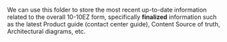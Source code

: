 We can use this folder to store the most recent up-to-date information related to the overall 10-10EZ form, specifically **finalized** information such as the latest Product guide (contact center guide), Content Source of truth, Architectural diagrams, etc.
